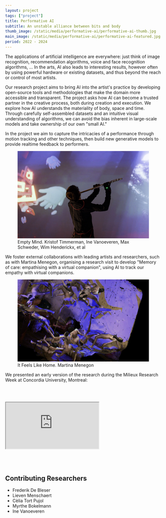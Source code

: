 ```yaml
---
layout: project
tags: ["project"]
title: Performative AI
subtitle: An unstable alliance between bits and body
thumb_image: /static/media/performative-ai/performative-ai-thumb.jpg
main_image: /static/media/performative-ai/performative-ai-featured.jpg
period: 2022 - 2024
---
```


The applications of artificial intelligence are everywhere: just think of image recognition, recommendation algorithms, voice and face recognition algorithms, ... In the arts, AI also leads to interesting results, however often by using powerful hardware or existing datasets, and thus beyond the reach or control of most artists.

Our research project aims to bring AI into the artist's practice by developing open-source tools and methodologies that make the domain more accessible and transparent. The project asks how AI can become a trusted partner in the creative process, both during creation and execution. We explore how AI understands the materiality of body, space and time. Through carefully self-assembled datasets and an intuitive visual understanding of algorithms, we can avoid the bias inherent in large-scale models and take ownership of our own "small AI."

In the project we aim to capture the intricacies of a performance through motion tracking and other techniques, then build new generative models to provide realtime feedback to performers.

<figure>
  <img src="/static/media/performative-ai/empty-mind.jpg" alt="Empty Mind. Kristof Timmerman, Ine Vanoeveren, Max Schweder, Wim Henderickx, et al">
  <figcaption>Empty Mind. Kristof Timmerman, Ine Vanoeveren, Max Schweder, Wim Henderickx, et al</figcaption>
</figure>

We foster external collaborations with leading artists and researchers, such as with Martina Menegon, organising a research visit to develop "Memory of care: empathising with a virtual companion", using AI to track our empathy with virtual companions.

<figure>
  <img src="/static/media/performative-ai/it-feels-like-home-martina-menegon.jpg" alt="It Feels Like Home. Martina Menegon">
  <figcaption>It Feels Like Home. Martina Menegon</figcaption>
</figure>

We presented an early version of the research during the Milieux Research Week at Concordia University, Montreal:

<br><br>

<div class="embed-responsive embed-responsive-16by9">
  <iframe class="embed-responsive-item" src="https://www.youtube.com/embed/PRmCYmBpYCc"></iframe>
</div>

<br><br>

## Contributing Researchers

- Frederik De Bleser
- Lieven Menschaert
- Cèlia Tort Pujol
- Myrthe Bokelmann
- Ine Vanoeveren
